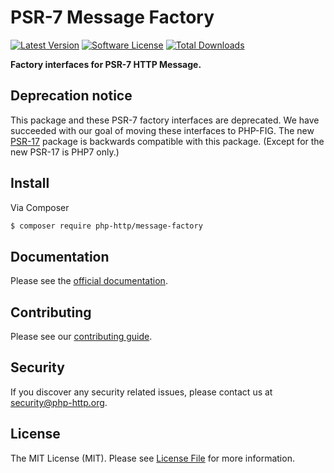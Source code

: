 # PSR-7 Message Factory

[![Latest Version](https://img.shields.io/github/release/php-http/message-factory.svg?style=flat-square)](https://github.com/php-http/message-factory/releases)
[![Software License](https://img.shields.io/badge/license-MIT-brightgreen.svg?style=flat-square)](LICENSE)
[![Total Downloads](https://img.shields.io/packagist/dt/php-http/message-factory.svg?style=flat-square)](https://packagist.org/packages/php-http/message-factory)

**Factory interfaces for PSR-7 HTTP Message.**

## Deprecation notice

This package and these PSR-7 factory interfaces are deprecated. We have succeeded with our goal of moving these
interfaces to PHP-FIG. The new [PSR-17](https://packagist.org/packages/psr/http-factory) package is backwards compatible
with this package. (Except for the new PSR-17 is PHP7 only.)

## Install

Via Composer

``` bash
$ composer require php-http/message-factory
```


## Documentation

Please see the [official documentation](http://docs.php-http.org/en/latest/message/message-factory.html).


## Contributing

Please see our [contributing guide](http://docs.php-http.org/en/latest/development/contributing.html).


## Security

If you discover any security related issues, please contact us at [security@php-http.org](mailto:security@php-http.org).


## License

The MIT License (MIT). Please see [License File](LICENSE) for more information.
